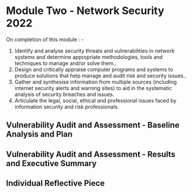 <h1>Module Two  - Network Security 2022</h1>

On completion of this module : - 
<ol>
<li>Identify and analyse security threats and vulnerabilities in network systems and determine appropriate methodologies, tools and techniques to manage and/or solve them..</li>
<li>Design and critically appraise computer programs and systems to produce solutions that help manage and audit risk and security issues..</li>
<li>Gather and synthesise information from multiple sources (including internet security alerts and warning sites) to aid in the systematic analysis of security breaches and issues.</li>
<li>Articulate the legal, social, ethical and professional issues faced by information security and risk professionals.</li>
</ol>


## Vulnerability Audit and Assessment - Baseline Analysis and Plan

## Vulnerability Audit and Assessment - Results and Executive Summary

## Individual Reflective Piece


